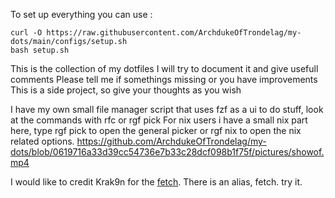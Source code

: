 To set up everything you can use :
```
curl -O https://raw.githubusercontent.com/ArchdukeOfTrondelag/my-dots/main/configs/setup.sh
bash setup.sh
```


This is the collection of my dotfiles
I will try to document it and give usefull comments
Please tell me if somethings missing or you have improvements
This is a side project, so give your thoughts as you wish

I have my own small file manager script that uses fzf as a ui to do stuff, look at the commands with rfc or rgf pick
For nix users i have a small nix part here, type rgf pick to open the general picker or rgf nix to open the nix related options.
https://github.com/ArchdukeOfTrondelag/my-dots/blob/0619716a33d39cc54736e7b33c28dcf098b1f75f/pictures/showof.mp4

I would like to credit Krak9n for the [fetch](https://github.com/Krak9n/rottedfetch). There is an alias, fetch. try it. 

